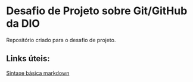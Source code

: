 # Desafio de Projeto sobre Git/GitHub da DIO
Repositório criado para o desafio de projeto.

## Links úteis:
[Sintaxe básica markdown](https://www.markdownguide.org/basic-syntax/)
